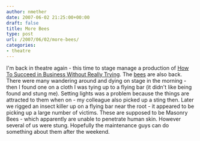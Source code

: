 ```yaml
---
author: nmether
date: 2007-06-02 21:25:00+00:00
draft: false
title: More Bees
type: post
url: /2007/06/02/more-bees/
categories:
- theatre
---
```


I'm back in theatre again - this time to stage manage a production of [How To Succeed in Business Without Really Trying](http://www.theatrehistory.com/american/musical018.html).  The [bees](http://nailing-jelly.blogspot.com/2007/05/of-bands-and-bums.html) are also back.  There were many wandering around and dying on stage in the morning - then I found one on a cloth I was tying up to a flying bar (it didn't like being found and stung me).
Setting lights was a problem because the things are attracted to them when on - my colleague also picked up a sting then.
Later we rigged an insect killer up on a flying bar near the root - it appeared to be picking up a large number of victims.
These are supposed to be Masonry Bees - which apparently are unable to penetrate human skin.  However several of us were stung.  Hopefully the maintenance guys can do something about them after the weekend.
